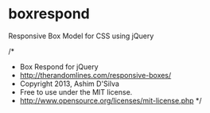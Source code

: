 boxrespond
==========

Responsive Box Model for CSS using jQuery

/*
 * Box Respond for jQuery
 * http://therandomlines.com/responsive-boxes/
 * Copyright 2013, Ashim D'Silva
 * Free to use under the MIT license.
 * http://www.opensource.org/licenses/mit-license.php
*/

